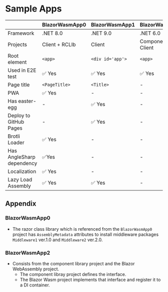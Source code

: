 ﻿# Sample Apps

|                   |BlazorWasmApp0| BlazorWasmApp1   | BlazorWasmApp2
|-------------------|--------------|------------------|--------------
|Framework          | .NET 8.0     | .NET 9.0         | .NET 6.0
|Projects           |Client + RCLIb| Client           | Component + Client   
|Root element       | `<app>`      | `<div id='app'>` | `<app>`
|Used in E2E test   | ✅ Yes       | ✅ Yes          | ✅ Yes
|Page title         | `<PageTitle>`| `<Title>`        | -
|PWA                | ✅ Yes       | -                | -
|Has easter-egg     | -            | ✅ Yes           | -
|Deploy to GitHub Pages| -         | ✅ Yes           | -
|Brotli Loader      | ✅ Yes       | -                | -
|Has AngleSharp dependency| ✅Yes  | -                | -
|Localization       | ✅ Yes       | -                | -
|Lazy Load Assembly | ✅ Yes       | ✅ Yes           | -

## Appendix

### BlazorWasmApp0

- The razor class library which is referenced from the `BlazorWasmApp0` project has `AssemblyMetadata` attributes to install middleware packages `Middleware1` ver.1.0 and `Middleware2` ver.2.0.

### BlazorWasmApp2

- Consists from the component library project and the Blazor WebAssembly project.
  - The component libray project defines the interface.
  - The Blazor Wasm project implements that interface and register it to a DI container.
